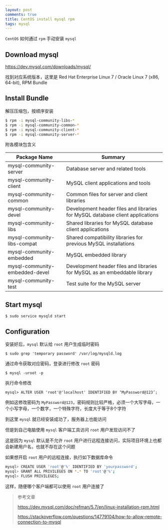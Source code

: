 ```yaml
---
layout: post
comments: true
title: CentOS install mysql rpm
tags: mysql
---
```


`CentOS` 如何通过 `rpm` 手动安装 `mysql`

<!-- more -->

## Download mysql

https://dev.mysql.com/downloads/mysql/

找到对应系统版本，这里是 Red Hat Enterprise Linux 7 / Oracle Linux 7 (x86, 64-bit), RPM Bundle

## Install Bundle

解压压缩包，按顺序安装

```sh
$ rpm -i mysql-community-libs-*
$ rpm -i mysql-community-common-*
$ rpm -i mysql-community-client-*
$ rpm -i mysql-community-server-*
```

附各模块包含义

| Package Name | Summary |
| --- | --- |
| mysql-community-server | Database server and related tools |
| mysql-community-client | MySQL client applications and tools |
| mysql-community-common | Common files for server and client libraries |
| mysql-community-devel	| Development header files and libraries for MySQL database client applications |
| mysql-community-libs | Shared libraries for MySQL database client applications |
| mysql-community-libs-compat | Shared compatibility libraries for previous MySQL installations |
| mysql-community-embedded | MySQL embedded library |
| mysql-community-embedded-devel | Development header files and libraries for MySQL as an embeddable library |
| mysql-community-test | Test suite for the MySQL server |

## Start mysql

`$ sudo service mysqld start`

## Configuration

安装好后，`mysql` 默认给 `root` 用户生成临时密码

`$ sudo grep 'temporary password' /var/log/mysqld.log`

通过命令获取对应密码，登录进行修改 `root` 密码

`$ mysql -uroot -p`

执行命令修改

`mysql> ALTER USER 'root'@'localhost' IDENTIFIED BY ‘MyPassword@123’;`

例如这修改密码为 `MyPassword@123`，密码规则比较严格，必须一个大写字母，一个小写字母，一个数字，一个特殊字符，长度大于等于8个字符

到这里 `mysql` 就已经安装成功了，服务器上也能访问

但是到自己电脑使用 `mysql` 客户端工具访问 `root` 用户发现访问不了

这是因为 `mysql` 默认是不允许 `root` 用户进行远程连接访问，实际项目环境上也都会新建用户名，也就不存在这个问题

如果想开启 `root` 用户的远程连接，执行如下数据库命令

```sh
mysql> CREATE USER 'root'@'%' IDENTIFIED BY 'yourpassword';
mysql> GRANT ALL PRIVILEGES ON *.* TO 'root'@'%';
mysql> FLUSH PRIVILEGES;
```

这样，随便哪个客户端都可以使用 `root` 用户连接了

> 参考文章
>
> https://dev.mysql.com/doc/refman/5.7/en/linux-installation-rpm.html
>
>https://stackoverflow.com/questions/14779104/how-to-allow-remote-connection-to-mysql
